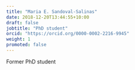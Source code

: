```yaml
---
title: "Maria E. Sandoval-Salinas"
date: 2018-12-20T13:44:55+10:00
draft: false
jobtitle: "PhD student"
orcid: "https://orcid.org/0000-0002-2216-9945"
weight: 1
promoted: false
---
```


Former PhD student
